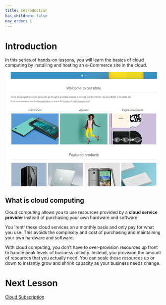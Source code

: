 ```yaml
---
title: Introduction
has_children: false
nav_order: 1
---
```


# Introduction

In this series of hands-on lessons, you will learn the basics of cloud computing by installing and hosting an e-Commerce site in the cloud.

![webapp](images/webapp-nop-site.PNG)

## What is cloud computing

Cloud computing allows you to use resources provided by a **cloud service provider** instead of purchasing your own hardware and software. 

You 'rent' these  cloud services on a monthly basis and only pay for what you use. This avoids the complexity and cost of purchasing and maintaining your own hardware and software.

With cloud computing, you don’t have to over-provision resources up front to handle peak levels of business activity. Instead, you provision the amount of resources that you actually need. You can scale these resources up or down to instantly grow and shrink capacity as your business needs change.

# Next Lesson

[Cloud Subscription](https://rcl-cloud-apps.github.io/cloud101/subscription.html)